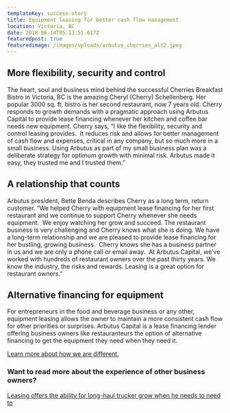 ```yaml
---
templateKey: success-story
title: Equipment leasing for better cash flow management
location: Victoria, BC
date: 2018-06-14T05:13:51.617Z
featuredpost: true
featuredimage: /images/uploads/arbutus_cherries_alt2.jpeg
---
```

## More flexibility, security and control

The heart, soul and business mind behind the successful Cherries Breakfast Bistro in Victoria, BC is the amazing Cheryl (Cherry) Schellenberg. Her popular 3000 sq. ft. bistro is her second restaurant, now 7 years old. Cherry responds to growth demands with a pragmatic approach using Arbutus Capital to provide lease financing whenever her kitchen and coffee bar needs new equipment. Cherry says, “I like the flexibility, security and control leasing provides.  It reduces risk and allows for better management of cash flow and expenses, critical in any company, but so much more in a small business. Using Arbutus as part of my small business plan was a deliberate strategy for optimum growth with minimal risk. Arbutus made it easy, they trusted me and I trusted them.”

## A relationship that counts

Arbutus president, Bette Benda describes Cherry as a long term, return customer. “We helped Cherry with equipment lease financing for her first restaurant and we continue to support Cherry whenever she needs equipment.  We enjoy watching her grow and succeed. The restaurant business is very challenging and Cherry knows what she is doing. We have a long-term relationship and we are pleased to provide lease financing for her bustling, growing business.  Cherry knows she has a business partner in us and we are only a phone call or email away.  At Arbutus Capital, we’ve worked with hundreds of restaurant owners over the past thirty years. We know the industry, the risks and rewards. Leasing is a great option for restaurant owners.”

## Alternative financing for equipment

For entrepreneurs in the food and beverage business or any other, equipment leasing allows the owner to maintain a more consistent cash flow for other priorities or surprises. Arbutus Capital is a lease financing lender offering business owners like restauranteurs the option of alternative financing to get the equipment they need when they need it.

[Learn more about how we are different.](https://arbutuscapital.com/why-lease)

### Want to read more about the experience of other business owners?

[Leasing offers the ability for long-haul trucker grow when he needs to need to](https://arbutuscapital.com/success-stories/asset-backed-financing-enables-business-owner-to-buy-out-partner/)